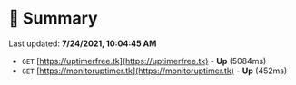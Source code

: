 # 📖 Summary
Last updated: **7/24/2021, 10:04:45 AM**

- `GET` [https://uptimerfree.tk](https://uptimerfree.tk) - **Up** (5084ms)
- `GET` [https://monitoruptimer.tk](https://monitoruptimer.tk) - **Up** (452ms)
